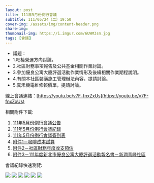 ```yaml
---
layout: post
title: 111年5月份例行會議
subtitle: 111/05/24（二）19:50
cover-img: /assets/img/content-header.png
share-img: 
thumbnail-img: https://i.imgur.com/6UWM3sm.jpg
tags: [會議]
---
```


- 議題：
- 1.吧檯營運方向討論。
- 2.社區財務事項報告及公共基金相關作業討論。
- 3.參加優良公寓大廈評選活動作業情形及後續相關作業期程說明。
- 4.有關本社區裝潢施工管理辦法內容，提請討論。
- 5.真禾機電維修報價單，提請討論。

線上會議連結：[https://youtu.be/v7F-fnxZxUs](https://youtu.be/v7F-fnxZxUs)

相關附件下載:

1. [111年5月份例行會議公告](../assets/post/20220524/111年5月份例行會議公告.pdf)
2. [111年5月份例行會議紀錄](../assets/post/20220524/111年5月份例行會議紀錄.pdf)
3. [111年5月份例行會議簽到表](../assets/post/20220524/111年5月份例行會議簽到表.pdf)
4. [附件1－咖啡成本試算](../assets/post/20220524/附件1－咖啡成本試算.pdf)
5. [附件2－社區財務年度收支預估](../assets/post/20220524/附件2－社區財務年度收支預估.pdf)
6. [附件3－111年度新北市優良公寓大廈評選活動報名書－新潤青峰社區](../assets/post/20220524/附件3－111年度新北市優良公寓大廈評選活動報名書－新潤青峰社區.pdf)

會議紀錄快速瀏覽:

![](../assets/post/20220524/meeting-minutes-01.png)
![](../assets/post/20220524/meeting-minutes-02.png)
![](../assets/post/20220524/meeting-minutes-03.png)
![](../assets/post/20220524/meeting-minutes-04.png)
![](../assets/post/20220524/meeting-minutes-05.png)
![](../assets/post/20220524/meeting-minutes-06.png)
